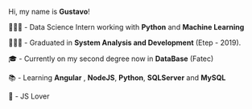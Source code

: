 
Hi, my name is **Gustavo**!

👨🏻‍💻 - Data Science Intern working with **Python** and **Machine Learning**

👨🏻‍🎓 - Graduated in **System Analysis and Development** (Etep - 2019).

🎓 - Currently on my second degree now in **DataBase** (Fatec)

📚 - Learning  **Angular** , **NodeJS**,  **Python**, **SQLServer** and **MySQL**

💛 - JS Lover 


